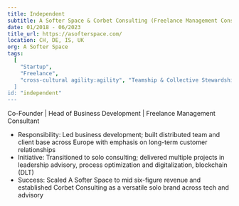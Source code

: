 ```yaml
---
title: Independent
subtitle: A Softer Space & Corbet Consulting (Freelance Management Consulting)
date: 01/2018 - 06/2023
title_url: https://asofterspace.com/
location: CH, DE, IS, UK
org: A Softer Space
tags:
  [
    "Startup",
    "Freelance",
	"cross-cultural agility:agility", "Teamship & Collective Stewardship:values", business development"
  ]
id: "independent"
---
```

Co-Founder | Head of Business Development | Freelance Management Consultant 
- Responsibility: Led business development; built distributed team and client base across Europe with emphasis on long-term customer relationships
- Initiative: Transitioned to solo consulting; delivered multiple projects in leadership advisory, process optimization and digitalization, blockchain (DLT)
- Success: Scaled A Softer Space to mid six-figure revenue and established Corbet Consulting as a versatile solo brand across tech and advisory
